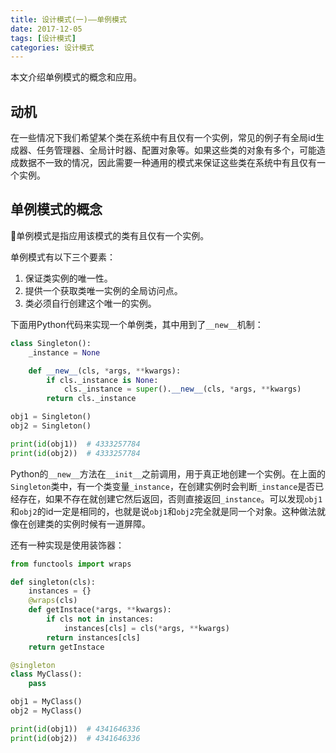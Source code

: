 ```yaml
---
title: 设计模式(一)——单例模式
date: 2017-12-05
tags: [设计模式]
categories: 设计模式
---
```


本文介绍单例模式的概念和应用。

<!--more-->

## 动机

在一些情况下我们希望某个类在系统中有且仅有一个实例，常见的例子有全局id生成器、任务管理器、全局计时器、配置对象等。如果这些类的对象有多个，可能造成数据不一致的情况，因此需要一种通用的模式来保证这些类在系统中有且仅有一个实例。

## 单例模式的概念

单例模式是指应用该模式的类有且仅有一个实例。

单例模式有以下三个要素：

1. 保证类实例的唯一性。
2. 提供一个获取类唯一实例的全局访问点。
3. 类必须自行创建这个唯一的实例。

下面用Python代码来实现一个单例类，其中用到了`__new__`机制：

```Python
class Singleton():
    _instance = None

    def __new__(cls, *args, **kwargs):
        if cls._instance is None:
            cls._instance = super().__new__(cls, *args, **kwargs)
        return cls._instance

obj1 = Singleton()
obj2 = Singleton()

print(id(obj1))  # 4333257784
print(id(obj2))  # 4333257784
```

Python的`__new__`方法在`__init__`之前调用，用于真正地创建一个实例。在上面的`Singleton`类中，有一个类变量`_instance`，在创建实例时会判断`_instance`是否已经存在，如果不存在就创建它然后返回，否则直接返回`_instance`。可以发现`obj1`和`obj2`的id一定是相同的，也就是说`obj1`和`obj2`完全就是同一个对象。这种做法就像在创建类的实例时候有一道屏障。

还有一种实现是使用装饰器：

```Python
from functools import wraps

def singleton(cls):
    instances = {}
    @wraps(cls)
    def getInstace(*args, **kwargs):
        if cls not in instances:
            instances[cls] = cls(*args, **kwargs)
        return instances[cls]
    return getInstace

@singleton
class MyClass():
    pass

obj1 = MyClass()
obj2 = MyClass()

print(id(obj1))  # 4341646336
print(id(obj2))  # 4341646336
```
